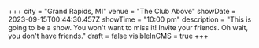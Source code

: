 +++
city = "Grand Rapids, MI"
venue = "The Club Above"
showDate = 2023-09-15T00:44:30.457Z
showTime = "10:00 pm"
description = "This is going to be a show. You won't want to miss it! Invite your friends. Oh wait, you don't have friends."
draft = false
visibleInCMS = true
+++
